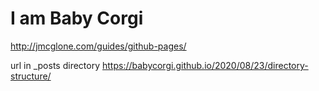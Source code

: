 # I am Baby Corgi

http://jmcglone.com/guides/github-pages/

url in \_posts directory
https://babycorgi.github.io/2020/08/23/directory-structure/
